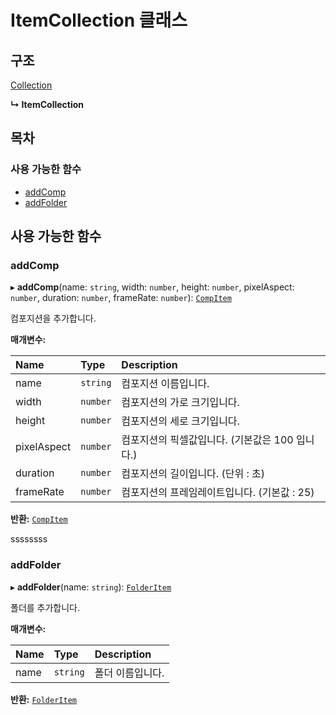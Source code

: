 # ItemCollection 클래스

## 구조

[Collection](https://github.com/AffectScript/affectscript-docs/tree/306de14a6253b187416c39813dcd85cd8989dc14/javascript-api/콜렉션%20API/collection-class.md)

**↳ ItemCollection**

## 목차

### 사용 가능한 함수

* [addComp](https://github.com/AffectScript/affectscript-docs/tree/306de14a6253b187416c39813dcd85cd8989dc14/javascript-api/콜렉션%20API/itemcollection-class.md#addcomp)
* [addFolder](https://github.com/AffectScript/affectscript-docs/tree/306de14a6253b187416c39813dcd85cd8989dc14/javascript-api/콜렉션%20API/itemcollection-class.md#addfolder)

## 사용 가능한 함수

### addComp <a id="addcomp"></a>

▸ **addComp**\(name: `string`, width: `number`, height: `number`, pixelAspect: `number`, duration: `number`, frameRate: `number`\): [`CompItem`](https://github.com/AffectScript/affectscript-docs/tree/306de14a6253b187416c39813dcd85cd8989dc14/javascript-api/아이템%20API/compitem-class.md)

컴포지션을 추가합니다.

**매개변수:**

| Name | Type | Description |
| :--- | :--- | :--- |
| name | `string` | 컴포지션 이름입니다. |
| width | `number` | 컴포지션의 가로 크기입니다. |
| height | `number` | 컴포지션의 세로 크기입니다. |
| pixelAspect | `number` | 컴포지션의 픽셀값입니다. \(기본값은 100 입니다.\) |
| duration | `number` | 컴포지션의 길이입니다. \(단위 : 초\) |
| frameRate | `number` | 컴포지션의 프레임레이트입니다. \(기본값 : 25\) |

**반환:** [`CompItem`](https://github.com/AffectScript/affectscript-docs/tree/306de14a6253b187416c39813dcd85cd8989dc14/javascript-api/아이템%20API/compitem-class.md)

 ssssssss

### addFolder <a id="addfolder"></a>

▸ **addFolder**\(name: `string`\): [`FolderItem`](https://github.com/AffectScript/affectscript-docs/tree/306de14a6253b187416c39813dcd85cd8989dc14/javascript-api/아이템%20API/folderitem-class.md)

폴더를 추가합니다.

**매개변수:**

| Name | Type | Description |
| :--- | :--- | :--- |
| name | `string` | 폴더 이름입니다. |

**반환:** [`FolderItem`](https://github.com/AffectScript/affectscript-docs/tree/306de14a6253b187416c39813dcd85cd8989dc14/javascript-api/아이템%20API/folderitem-class.md)


